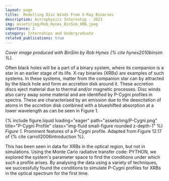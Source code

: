 ```yaml
---
layout: page
title:  Modelling Disc Winds From X-Ray Binaries
description: Astrophysics Internship - 2023
img: assets/img/Rob_Hynes_BinSim_XRB.jpeg
importance: 2
category: Internships and Undergraduate
related_publications: true
---
```


<i> Cover image produced with BinSim by Rob Hynes {% cite hynes2010binsim %}.</i>

Often black holes will be a part of a binary system, where its companion is a star in an earlier stage of its life. X-ray binaries (XRBs) are examples of such systems. In these systems, matter from the companion star can by attracted by the black hole and form an accretion disk around it. These accretion discs eject material due to thermal and/or magnetic processes. Disc winds also carry away some material and are identified by P-Cygni profiles in spectra. These are characterised by an emission due to the deexcitation of atoms in the accretion disk combined with a blueshifted absorption at a lower wavelength as can be seen in Figure 1.

<div class="row justify-content-center">
  <div class="col-auto text-center mt-3 mt-md-0">
    {% include figure.liquid
       loading="eager"
       path="assets/img/P-Cygni.png"
       title="P-Cygni Profile"
       class="img-fluid small-figure rounded z-depth-1"
    %}
  </div>
</div>
<div class="caption">
    <i>Figure 1.</i> Prominent features of a P-Cygni profile. Adapted from Figure 12.17 of {% cite carroll2006introduction %}.
</div>

This has been seen in data for XRBs in the optical region, but not in simulations. Using the Monte Carlo radiative transfer code: PYTHON, we explored the system's parameter space to find the conditions under which such a profile arises. By analysing the data using a variety of techniques, we successfully found the conditions to simulate P-Cygni profiles for XRBs in the optical spectrum for the first time.







